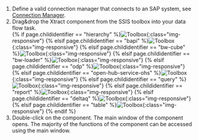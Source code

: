 
1. Define a valid connection manager that connects to an SAP system, see [Connection Manager](./sap-connection/the-connection-manager).
2. Drag&drop the Xtract component from the SSIS toolbox into your data flow task.<br>
{% if page.childidentifier == "hierarchy" %}![Toolbox](/img/content/xis/hierarchy-toolbox.png){:class="img-responsive"}
{% elsif page.childidentifier == "bapi" %}![Toolbox](/img/content/xis/BAPI-toolbox.png){:class="img-responsive"}
{% elsif page.childidentifier == "bw-cube" %}![Toolbox](/img/content/xis/bwcube-toolbox.png){:class="img-responsive"}
{% elsif page.childidentifier == "bw-loader" %}![Toolbox](/img/content/xis/bwloader-toolbox.png){:class="img-responsive"}
{% elsif page.childidentifier == "odp" %}![Toolbox](/img/content/xis/odp-toolbox.png){:class="img-responsive"}
{% elsif page.childidentifier == "open-hub-service-ohs" %}![Toolbox](/img/content/xis/ohs-toolbox.png){:class="img-responsive"}
{% elsif page.childidentifier == "query" %}![Toolbox](/img/content/xis/query-toolbox.png){:class="img-responsive"}
{% elsif page.childidentifier == "report" %}![Toolbox](/img/content/xis/query-toolbox.png){:class="img-responsive"}
{% elsif page.childidentifier == "deltaq" %}![Toolbox](/img/content/xis/deltaq-toolbox.png){:class="img-responsive"}
{% elsif page.childidentifier == "table" %}![Toolbox](/img/content/xis/table-toolbox.png){:class="img-responsive"} {% endif %}
3. Double-click on the component. The main window of the component opens.
The majority of the functions of the component can be accessed using the main window.<br>
